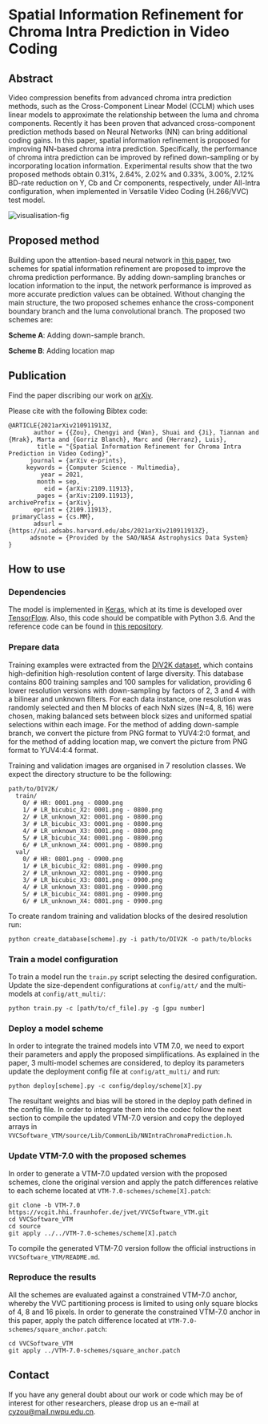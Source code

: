 # Spatial Information Refinement for Chroma Intra Prediction in Video Coding

## Abstract
Video compression benefits from advanced chroma intra prediction methods, such as the Cross-Component Linear Model (CCLM) which uses linear models to approximate the relationship between the luma and chroma components. Recently it has been proven that advanced cross-component prediction methods based on Neural Networks (NN) can bring additional coding gains. In this paper, spatial information refinement is proposed for improving NN-based chroma intra prediction. Specifically, the performance of chroma intra prediction can be improved by refined down-sampling or by incorporating location information. Experimental results show that the two proposed methods obtain 0.31%, 2.64%, 2.02% and 0.33%, 3.00%, 2.12% BD-rate reduction on Y, Cb and Cr components, respectively, under All-Intra configuration, when implemented in Versatile Video Coding (H.266/VVC) test model.

![visualisation-fig]

[visualisation-fig]: https://github.com/Chengyi-Zou/intra-chroma-attentionCNN-refinement/blob/main/visualisation/network.png

## Proposed method

Building upon the attention-based neural network in [this paper](https://ieeexplore.ieee.org/document/9292660), two schemes for spatial information refinement are proposed to improve the chroma prediction performance. By adding down-sampling branches or location information to the input, the network performance is improved as more accurate prediction values can be obtained. Without changing the main structure, the two proposed schemes enhance the cross-component boundary branch and the luma convolutional branch. The proposed two schemes are:

**Scheme A**: Adding down-sample branch.

**Scheme B**: Adding location map 

## Publication

Find the paper discribing our work on [arXiv](https://arxiv.org/abs/2109.11913).

Please cite with the following Bibtex code:

```
@ARTICLE{2021arXiv210911913Z,
       author = {{Zou}, Chengyi and {Wan}, Shuai and {Ji}, Tiannan and {Mrak}, Marta and {Gorriz Blanch}, Marc and {Herranz}, Luis},
        title = "{Spatial Information Refinement for Chroma Intra Prediction in Video Coding}",
      journal = {arXiv e-prints},
     keywords = {Computer Science - Multimedia},
         year = 2021,
        month = sep,
          eid = {arXiv:2109.11913},
        pages = {arXiv:2109.11913},
archivePrefix = {arXiv},
       eprint = {2109.11913},
 primaryClass = {cs.MM},
       adsurl = {https://ui.adsabs.harvard.edu/abs/2021arXiv210911913Z},
      adsnote = {Provided by the SAO/NASA Astrophysics Data System}
}
```

## How to use

### Dependencies

The model is implemented in [Keras](https://github.com/fchollet/keras/tree/master/keras), which at its time is developed over [TensorFlow](https://www.tensorflow.org). Also, this code should be compatible with Python 3.6. And the reference code can be found in [this repository](https://github.com/bbc/intra-chroma-attentionCNN).

### Prepare data

Training examples were extracted from the [DIV2K dataset](https://data.vision.ee.ethz.ch/cvl/DIV2K/), which contains high-definition high-resolution content of large diversity. This database contains 800 training samples and 100 samples for validation, providing 6 lower resolution versions with down-sampling by  factors of 2, 3 and 4 with a bilinear and unknown filters. For each data instance, one resolution was randomly selected and then M blocks of each NxN sizes (N=4, 8, 16) were chosen, making balanced sets between block sizes and uniformed spatial selections within each image. For the method of adding down-sample branch, we convert the picture from PNG format to YUV4:2:0 format, and for the method of adding location map, we convert the picture from PNG format to YUV4:4:4 format.  

Training and validation images are organised in 7 resolution classes. We expect the directory structure to be the following:

```
path/to/DIV2K/
  train/
    0/ # HR: 0001.png - 0800.png
    1/ # LR_bicubic_X2: 0001.png - 0800.png
    2/ # LR_unknown_X2: 0001.png - 0800.png
    3/ # LR_bicubic_X3: 0001.png - 0800.png
    4/ # LR_unknown_X3: 0001.png - 0800.png
    5/ # LR_bicubic_X4: 0001.png - 0800.png
    6/ # LR_unknown_X4: 0001.png - 0800.png
  val/
    0/ # HR: 0801.png - 0900.png
    1/ # LR_bicubic_X2: 0801.png - 0900.png
    2/ # LR_unknown_X2: 0801.png - 0900.png
    3/ # LR_bicubic_X3: 0801.png - 0900.png
    4/ # LR_unknown_X3: 0801.png - 0900.png
    5/ # LR_bicubic_X4: 0801.png - 0900.png
    6/ # LR_unknown_X4: 0801.png - 0900.png
```

To create random training and validation blocks of the desired resolution run:

```
python create_database[scheme].py -i path/to/DIV2K -o path/to/blocks
```

### Train a model configuration

To train a model run the ```train.py``` script selecting the desired configuration. Update the size-dependent configurations at ```config/att/``` and the multi-models at ```config/att_multi/```:

```
python train.py -c [path/to/cf_file].py -g [gpu number]
```

### Deploy a model scheme

In order to integrate the trained models into VTM 7.0, we need to export their parameters and apply the proposed simplifications. As explained in the paper, 3 multi-model schemes are considered, to deploy its parameters update the deployment config file at ```config/att_multi/``` and run:

```
python deploy[scheme].py -c config/deploy/scheme[X].py
```

The resultant weights and bias will be stored in the deploy path defined in the config file. In order to integrate them into the codec follow the next section to compile the updated VTM-7.0 version and copy the deployed arrays in ```VVCSoftware_VTM/source/Lib/CommonLib/NNIntraChromaPrediction.h```.

### Update VTM-7.0 with the proposed schemes

In order to generate a VTM-7.0 updated version with the proposed schemes, clone the original version and apply the patch differences relative to each scheme located at ```VTM-7.0-schemes/scheme[X].patch```:

```
git clone -b VTM-7.0 https://vcgit.hhi.fraunhofer.de/jvet/VVCSoftware_VTM.git
cd VVCSoftware_VTM
cd source
git apply ../../VTM-7.0-schemes/scheme[X].patch
```

To compile the generated VTM-7.0 version follow the official instructions in ```VVCSoftware_VTM/README.md```.

### Reproduce the results

All the schemes are evaluated against a constrained VTM-7.0 anchor, whereby the VVC partitioning process is limited to using only square blocks of 4, 8 and 16 pixels. In order to generate the constrained VTM-7.0 anchor in this paper, apply the patch difference located at ```VTM-7.0-schemes/square_anchor.patch```:

```
cd VVCSoftware_VTM
git apply ../VTM-7.0-schemes/square_anchor.patch
```

## Contact

If you have any general doubt about our work or code which may be of interest for other researchers, please drop us an e-mail at <cyzou@mail.nwpu.edu.cn>.

